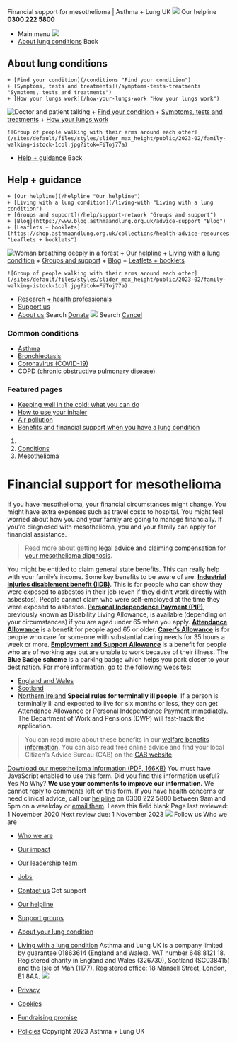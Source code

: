 
Financial support for mesothelioma | Asthma + Lung UK
 [![](/themes/custom/asthma-lung-uk/images/aluk-logo.png)](/ "Homepage")
 Our helpline **0300 222 5800**
* Main menu
![](/wingsuit/asthma-lung-uk/images/aluk-logo.png)
* [About lung conditions](#about "About lung conditions")
 Back
 
## About lung conditions
	+ [Find your condition](/conditions "Find your condition")
	+ [Symptoms, tests and treatments](/symptoms-tests-treatments "Symptoms, tests and treatments")
	+ [How your lungs work](/how-your-lungs-work "How your lungs work")
![Doctor and patient talking](/sites/default/files/styles/slider_max_height/public/2023-02/119589.jpg?itok=IfMKqhqJ)
	+ [Find your condition](/conditions)
	+ [Symptoms, tests and treatments](/symptoms-tests-treatments)
	+ [How your lungs work](/how-your-lungs-work)
	
	
	![Group of people walking with their arms around each other](/sites/default/files/styles/slider_max_height/public/2023-02/family-walking-istock-1col.jpg?itok=FiToj77a)
* [Help + guidance](#get-support "Help + guidance")
 Back
 
## Help + guidance
	+ [Our helpline](/helpline "Our helpline")
	+ [Living with a lung condition](/living-with "Living with a lung condition")
	+ [Groups and support](/help/support-network "Groups and support")
	+ [Blog](https://www.blog.asthmaandlung.org.uk/advice-support "Blog")
	+ [Leaflets + booklets](https://shop.asthmaandlung.org.uk/collections/health-advice-resources "Leaflets + booklets")
![Woman breathing deeply in a forest](/sites/default/files/styles/slider_max_height/public/2023-02/A%2BLUK%20Generic73.jpg?itok=IY-jWei3)
	+ [Our helpline](/helpline)
	+ [Living with a lung condition](/living-with)
	+ [Groups and support](/help/support-network)
	+ [Blog](https://www.blog.asthmaandlung.org.uk/advice-support)
	+ [Leaflets + booklets](https://shop.asthmaandlung.org.uk/collections/health-advice-resources "Leaflets and booklets about lung conditions")
	
	
	![Group of people walking with their arms around each other](/sites/default/files/styles/slider_max_height/public/2023-02/family-walking-istock-1col.jpg?itok=FiToj77a)
* [Research + health professionals](/research-health-professionals "Research + health professionals")
* [Support us](/support-us "Support us")
* [About us](/about-us "About us")
Search
[Donate](https://action.asthmaandlung.org.uk/page/99720/donate/1?ea_tracking_id=General_WebsiteALUK_Header_Regular "Donate") 
 [![](/themes/custom/asthma-lung-uk/images/aluk-logo.png)](/ "Homepage")
Search
[Cancel](#)
### Common conditions
* [Asthma](/conditions/asthma)
* [Bronchiectasis](/conditions/bronchiectasis)
* [Coronavirus (COVID-19)](/conditions/coronavirus)
* [COPD (chronic obstructive pulmonary disease)](/conditions/copd-chronic-obstructive-pulmonary-disease)
### Featured pages
* [Keeping well in the cold: what you can do](/living-with/cold-weather)
* [How to use your inhaler](/living-with/inhaler-videos)
* [Air pollution](/living-with/air-pollution)
* [Benefits and financial support when you have a lung condition](/living-with/benefits)
1. 
3. [Conditions](/conditions)
5. [Mesothelioma](/conditions/mesothelioma)
# Financial support for mesothelioma
If you have mesothelioma, your financial circumstances might change. You might have extra expenses such as travel costs to hospital. You might feel worried about how you and your family are going to manage financially. If you’re diagnosed with mesothelioma, you and your family can apply for financial assistance.
> Read more about getting [legal advice and claiming compensation for your mesothelioma diagnosis](https://www.blf.org.uk/support-for-you/mesothelioma/support/specialist-legal-support).
> 
> 
> 
You might be entitled to claim general state benefits. This can really help with your family’s income. Some key benefits to be aware of are:
[**Industrial injuries disablement benefit (IIDB)**](https://www.gov.uk/industrial-injuries-disablement-benefit). This is for people who can show they were exposed to asbestos in their job (even if they didn’t work directly with asbestos). People cannot claim who were self-employed at the time they were exposed to asbestos.
[**Personal Independence Payment (PIP)**](https://www.gov.uk/pip), previously known as Disability Living Allowance, is available (depending on your circumstances) if you are aged under 65 when you apply. 
[**Attendance Allowance**](https://www.gov.uk/attendance-allowance) is a benefit for people aged 65 or older. 
[**Carer’s Allowance**](https://www.gov.uk/carers-allowance) is for people who care for someone with substantial caring needs for 35 hours a week or more.
[**Employment and Support Allowance**](https://www.gov.uk/employment-support-allowance) is a benefit for people who are of working age but are unable to work because of their illness. 
The **Blue Badge scheme** is a parking badge which helps you park closer to your destination. For more information, go to the following websites:
* [England and Wales](https://www.gov.uk/blue-badge-scheme-information-council)
* [Scotland](https://www.mygov.scot/apply-blue-badge/)
* [Northern Ireland](https://www.nidirect.gov.uk/services/apply-or-renew-blue-badge-online)
**Special rules for terminally ill people**. If a person is terminally ill and expected to live for six months or less, they can get Attendance Allowance or Personal Independence Payment immediately. The Department of Work and Pensions (DWP) will fast-track the application.
> You can read more about these benefits in our [welfare benefits information](https://www.blf.org.uk/support-for-you/welfare-benefits). You can also read free online advice and find your local Citizen’s Advice Bureau (CAB) on the [CAB website](https://www.citizensadvice.org.uk/).
> 
> 
> 
[Download our mesothelioma information (PDF, 166KB)](https://www.blf.org.uk/sites/default/files/Mesothelioma%20V5%20downloadable%20PDF.pdf)
You must have JavaScript enabled to use this form.
Did you find this information useful?
Yes
No
Why?
**We use your comments to improve our information.** We cannot reply to comments left on this form. If you have health concerns or need clinical advice, call our [helpline](/helpline) on 0300 222 5800 between 9am and 5pm on a weekday or [email them](/helpline).
Leave this field blank
Page last reviewed: 
1 November 2020
Next review due: 
1 November 2023
 [![](/sites/default/files/2023-01/footer-logo%20%281%29.png)](/ "Homepage")
Follow us
 Who we are
 
* [Who we are](/about-us/who-we-are)
* [Our impact](/about-us/our-impact)
* [Our leadership team](/about-us/our-leadership-team)
* [Jobs](/work-us)
* [Contact us](/about-us/contact-us)
 Get support
 
* [Our helpline](/helpline)
* [Support groups](/help/support-network)
* [About your lung condition](/conditions)
* [Living with a lung condition](/living-with)
Asthma and Lung UK is a company limited by guarantee 01863614 (England and Wales). VAT number 648 8121 18.
Registered charity in England and Wales (326730), Scotland (SC038415) and the Isle of Man (1177). Registered office: 18 Mansell Street, London, E1 8AA.
[![](/sites/default/files/2023-01/reg-logo%20%281%29.png)](https://www.fundraisingregulator.org.uk)
![]()
![]()
* [Privacy](/privacy-policy)
* [Cookies](/cookies-how-we-use-them)
* [Fundraising promise](/fundraising-promise)
* [Policies](/about-us/policies)
 Copyright 2023 Asthma + Lung UK
 
